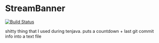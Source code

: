 StreamBanner
============

[![Build Status](https://travis-ci.org/hintss/StreamBanner.svg)](https://travis-ci.org/hintss/StreamBanner)

shitty thing that I used during tenjava. puts a countdown + last git commit info into a text file
